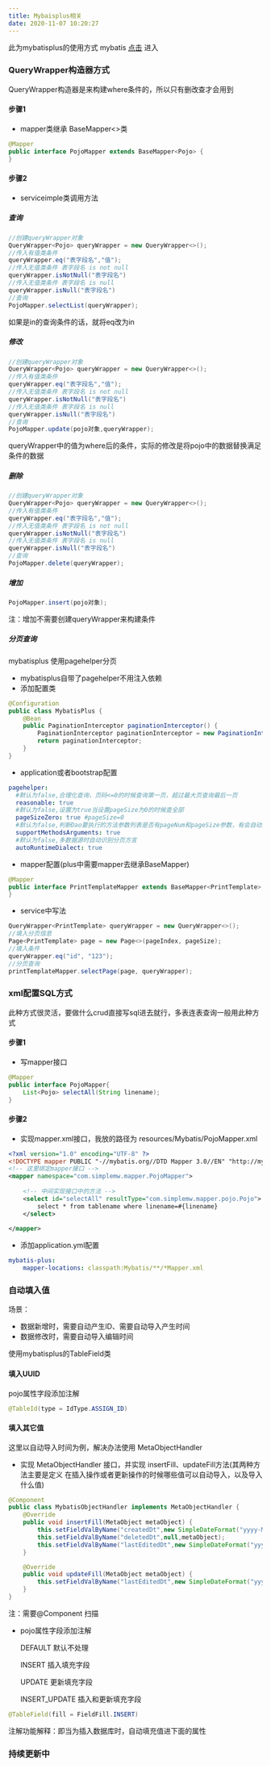 ```yaml
---
title: Mybaisplus相关
date: 2020-11-07 10:20:27
---
```


此为mybatisplus的使用方式  mybatis [点击](http://simplemw.gitee.io/blog/2020/11/26/spring-mybatis.html) 进入

### QueryWrapper构造器方式

QueryWrapper构造器是来构建where条件的，所以只有删改查才会用到

#### 步骤1

- mapper类继承 BaseMapper<>类

```java
@Mapper
public interface PojoMapper extends BaseMapper<Pojo> {
}
```

#### 步骤2

- serviceimple类调用方法

##### 查询

```java
//创建queryWrapper对象
QueryWrapper<Pojo> queryWrapper = new QueryWrapper<>();
//传入有值类条件
queryWrapper.eq("表字段名","值");
//传入无值类条件 表字段名 is not null
queryWrapper.isNotNull("表字段名")
//传入无值类条件 表字段名 is null
queryWrapper.isNull("表字段名")
//查询
PojoMapper.selectList(queryWrapper);
```

如果是in的查询条件的话，就将eq改为in

##### 修改

```java
//创建queryWrapper对象
QueryWrapper<Pojo> queryWrapper = new QueryWrapper<>();
//传入有值类条件
queryWrapper.eq("表字段名","值");
//传入无值类条件 表字段名 is not null
queryWrapper.isNotNull("表字段名")
//传入无值类条件 表字段名 is null
queryWrapper.isNull("表字段名")
//查询
PojoMapper.update(pojo对象,queryWrapper);
```

queryWrapper中的值为where后的条件，实际的修改是将pojo中的数据替换满足条件的数据

##### 删除

```java
//创建queryWrapper对象
QueryWrapper<Pojo> queryWrapper = new QueryWrapper<>();
//传入有值类条件
queryWrapper.eq("表字段名","值");
//传入无值类条件 表字段名 is not null
queryWrapper.isNotNull("表字段名")
//传入无值类条件 表字段名 is null
queryWrapper.isNull("表字段名")
//查询
PojoMapper.delete(queryWrapper);
```

##### 增加

```java
PojoMapper.insert(pojo对象);
```

注：增加不需要创建queryWrapper来构建条件

##### 分页查询

mybatisplus 使用pagehelper分页

- mybatisplus自带了pagehelper不用注入依赖
- 添加配置类

```java
@Configuration
public class MybatisPlus {
    @Bean
    public PaginationInterceptor paginationInterceptor() {
        PaginationInterceptor paginationInterceptor = new PaginationInterceptor();
        return paginationInterceptor;
    }
}
```

- application或者bootstrap配置

```yaml
pagehelper:
  #默认为false,合理化查询，页码<=0的时候查询第一页，超过最大页查询最后一页
  reasonable: true
  #默认为false,设置为true当设置pageSize为0的时候查全部
  pageSizeZero: true #pageSize=0
  #默认为false,判断Dao要执行的方法参数列表是否有pageNum和pageSize参数，有会自动进行分页
  supportMethodsArguments: true
  #默认为false,多数据源时自动识别分页方言
  autoRuntimeDialect: true
```

- mapper配置(plus中需要mapper去继承BaseMapper)

```java
@Mapper
public interface PrintTemplateMapper extends BaseMapper<PrintTemplate> {
}
```

- service中写法

```java
QueryWrapper<PrintTemplate> queryWrapper = new QueryWrapper<>();
//填入分页信息
Page<PrintTemplate> page = new Page<>(pageIndex, pageSize);
//填入条件
queryWrapper.eq("id", "123");
//分页查询
printTemplateMapper.selectPage(page, queryWrapper);
```

### xml配置SQL方式

此种方式很灵活，要做什么crud直接写sql进去就行，多表连表查询一般用此种方式

#### 步骤1

- 写mapper接口

```java
@Mapper
public interface PojoMapper{
    List<Pojo> selectAll(String linename);
}
```

#### 步骤2

- 实现mapper.xml接口，我放的路径为 resources/Mybatis/PojoMapper.xml

```XML
<?xml version="1.0" encoding="UTF-8" ?>
<!DOCTYPE mapper PUBLIC "-//mybatis.org//DTD Mapper 3.0//EN" "http://mybatis.org/dtd/mybatis-3-mapper.dtd">
<!-- 这里绑定mapper接口 -->
<mapper namespace="com.simplemw.mapper.PojoMapper">
    
    <!-- 中间实现接口中的方法 -->
    <select id="selectAll" resultType="com.simplemw.mapper.pojo.Pojo">
    	select * from tablename where linename=#{linename}
    </select>
    
</mapper>
```

- 添加application.yml配置

```yaml
mybatis-plus: 
    mapper-locations: classpath:Mybatis/**/*Mapper.xml
```

### 自动填入值

场景：

- 数据新增时，需要自动产生ID、需要自动导入产生时间
- 数据修改时，需要自动导入编辑时间

使用mybatisplus的TableField类

#### 填入UUID

pojo属性字段添加注解

```java
@TableId(type = IdType.ASSIGN_ID)
```

#### 填入其它值

这里以自动导入时间为例，解决办法使用 MetaObjectHandler

- 实现 MetaObjectHandler 接口，并实现 insertFill、updateFill方法(其两种方法主要是定义 在插入操作或者更新操作的时候哪些值可以自动导入，以及导入什么值)

```java
@Component
public class MybatisObjectHandler implements MetaObjectHandler {
    @Override
    public void insertFill(MetaObject metaObject) {
        this.setFieldValByName("createdDt",new SimpleDateFormat("yyyy-MM-dd HH:mm:ss").format(new Date()),metaObject);
        this.setFieldValByName("deletedDt",null,metaObject);
        this.setFieldValByName("lastEditedDt",new SimpleDateFormat("yyyy-MM-dd HH:mm:ss").format(new Date()),metaObject);
    }

    @Override
    public void updateFill(MetaObject metaObject) {
        this.setFieldValByName("lastEditedDt",new SimpleDateFormat("yyyy-MM-dd HH:mm:ss").format(new Date()),metaObject);
    }
}
```

注：需要@Component 扫描

- pojo属性字段添加注解

  DEFAULT 默认不处理

  INSERT 插入填充字段

  UPDATE 更新填充字段

  INSERT_UPDATE 插入和更新填充字段

```java
@TableField(fill = FieldFill.INSERT)
```

注解功能解释：即当为插入数据库时，自动填充值进下面的属性



### 持续更新中
